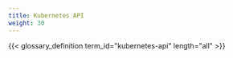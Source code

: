 ```yaml
---
title: Kubernetes API
weight: 30
---
```


<!-- overview -->

{{< glossary_definition term_id="kubernetes-api" length="all" >}}
